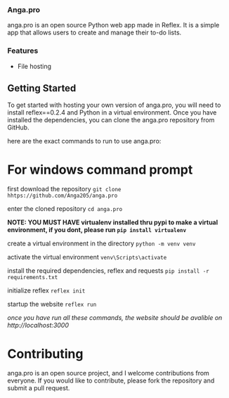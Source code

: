 ### Anga.pro
anga.pro is an open source Python web app made in Reflex. It is a simple app that allows users to create and manage their to-do lists.

### Features
* File hosting

## Getting Started
To get started with hosting your own version of anga.pro, you will need to install reflex==0.2.4 and Python in a virtual environment. Once you have installed the dependencies, you can clone the anga.pro repository from GitHub.

here are the exact commands to run to use anga.pro:

# For windows command prompt

first download the repository
`git clone hhtps://github.com/Anga205/anga.pro`

enter the cloned repository
`cd anga.pro`

**NOTE: YOU MUST HAVE virtualenv installed thru pypi to make a virtual environment, if you dont, please run `pip install virtualenv`**

create a virtual environment in the directory
`python -m venv venv`

activate the virtual environment
`venv\Scripts\activate`

install the required dependencies, reflex and requests
`pip install -r requirements.txt`

initialize reflex
`reflex init`

startup the website
`reflex run`

*once you have run all these commands, the website should be avalible on http://localhost:3000*

# Contributing
anga.pro is an open source project, and I welcome contributions from everyone. If you would like to contribute, please fork the repository and submit a pull request.